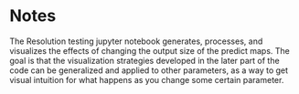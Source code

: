 # Notes
The Resolution testing jupyter notebook generates, processes, and visualizes the effects of changing the output size of the predict maps. The goal is that the visualization strategies developed in the later part of the code can be generalized and applied to other parameters, as a way to get visual intuition for what happens as you change some certain parameter.
